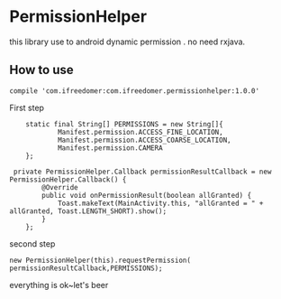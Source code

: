 # PermissionHelper
this library use to android dynamic permission . no need rxjava.

## How to use

```
compile 'com.ifreedomer:com.ifreedomer.permissionhelper:1.0.0'
```

First step
```
    static final String[] PERMISSIONS = new String[]{
            Manifest.permission.ACCESS_FINE_LOCATION,
            Manifest.permission.ACCESS_COARSE_LOCATION,
            Manifest.permission.CAMERA
    };

 private PermissionHelper.Callback permissionResultCallback = new PermissionHelper.Callback() {
        @Override
        public void onPermissionResult(boolean allGranted) {
            Toast.makeText(MainActivity.this, "allGranted = " + allGranted, Toast.LENGTH_SHORT).show();
        }
    };

 ```
second step
```
new PermissionHelper(this).requestPermission( permissionResultCallback,PERMISSIONS);
```
everything is ok~let's beer
